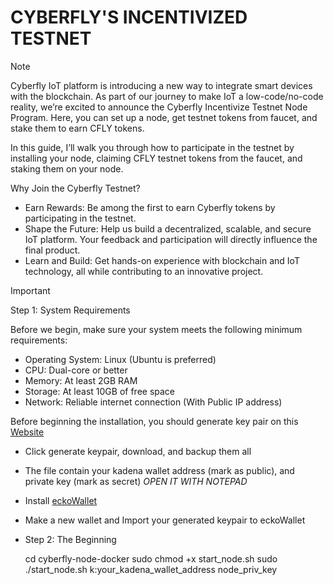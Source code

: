 # CYBERFLY'S INCENTIVIZED TESTNET 

> [!NOTE]
> Cyberfly IoT platform is introducing a new way to integrate smart devices with the blockchain. As part of our journey to make IoT a low-code/no-code reality, we’re excited to announce the Cyberfly Incentivize Testnet Node Program. Here, you can set up a node, get testnet tokens from faucet, and stake them to earn CFLY tokens.
>
> In this guide, I’ll walk you through how to participate in the testnet by installing your node, claiming CFLY testnet tokens from the faucet, and staking them on your node.
> 
> Why Join the Cyberfly Testnet?
>
> * Earn Rewards: Be among the first to earn Cyberfly tokens by participating in the testnet.
> * Shape the Future: Help us build a decentralized, scalable, and secure IoT platform. Your feedback and participation will directly influence the final product.
> * Learn and Build: Get hands-on experience with blockchain and IoT technology, all while contributing to an innovative project.

> [!IMPORTANT]
> Step 1: System Requirements
> 
> Before we begin, make sure your system meets the following minimum requirements:
> 
> * Operating System: Linux (Ubuntu is preferred)
> * CPU: Dual-core or better
> * Memory: At least 2GB RAM
> * Storage: At least 10GB of free space
> * Network: Reliable internet connection (With Public IP address)
>
> Before beginning the installation, you should generate key pair on this [Website](https://kadena-community.github.io/kadena-tools)
> 
> * Click generate keypair, download, and backup them all
>
> * The file contain your kadena wallet address (mark as public), and private key (mark as secret) *OPEN IT WITH NOTEPAD*
> * Install [eckoWallet](https://chromewebstore.google.com/detail/eckowallet/bofddndhbegljegmpmnlbhcejofmjgbn)
> * Make a new wallet and Import your generated keypair to eckoWallet
>
> * Step 2: The Beginning
>
>   cd cyberfly-node-docker
>   sudo chmod +x start_node.sh
>   sudo ./start_node.sh k:your_kadena_wallet_address node_priv_key
